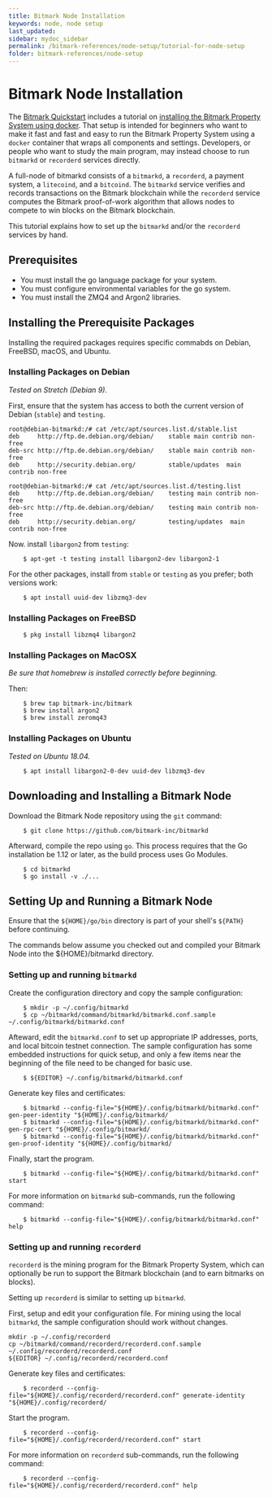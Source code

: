 ```yaml
---
title: Bitmark Node Installation
keywords: node, node setup
last_updated: 
sidebar: mydoc_sidebar
permalink: /bitmark-references/node-setup/tutorial-for-node-setup
folder: bitmark-references/node-setup
---
```


#  Bitmark Node Installation

The [Bitmark Quickstart](../../learning-bitmark/quick-start) includes a tutorial on [installing the Bitmark Property System using docker](../../learning-bitmark/quick-start/simple-solution-for-node-setup.md). That setup is intended for beginners who want to make it fast and fast and easy to run the Bitmark Property System using a `docker` container that wraps all components and settings. Developers, or people who want to study the main program, may instead choose to run `bitmarkd` or `recorderd` services directly. 

A full-node of bitmarkd consists of a `bitmarkd`, a `recorderd`, a payment system, a `litecoind`, and a `bitcoind`. The `bitmarkd` service  verifies and records transactions on the Bitmark blockchain while the `recorderd` service computes the Bitmark proof-of-work algorithm that allows nodes to compete to win blocks on the Bitmark blockchain. 

This tutorial explains how to set up the `bitmarkd` and/or the `recorderd` services by hand.

## Prerequisites

* You must install the go language package for your system.
* You must configure environmental variables for the go system.
* You must install the ZMQ4 and Argon2 libraries.

## Installing the Prerequisite Packages

Installing the required packages requires specific commabds on Debian, FreeBSD, macOS, and Ubuntu.

### Installing Packages on Debian

_Tested on Stretch (Debian 9)._

First, ensure that the system has access to both the current version of Debian (`stable`) and `testing`.
~~~
root@debian-bitmarkd:/# cat /etc/apt/sources.list.d/stable.list
deb     http://ftp.de.debian.org/debian/    stable main contrib non-free
deb-src http://ftp.de.debian.org/debian/    stable main contrib non-free
deb     http://security.debian.org/         stable/updates  main contrib non-free

root@debian-bitmarkd:/# cat /etc/apt/sources.list.d/testing.list
deb     http://ftp.de.debian.org/debian/    testing main contrib non-free
deb-src http://ftp.de.debian.org/debian/    testing main contrib non-free
deb     http://security.debian.org/         testing/updates  main contrib non-free
~~~

Now. install `libargon2` from `testing`:
```shell
    $ apt-get -t testing install libargon2-dev libargon2-1
```

For the other packages, install from `stable` or `testing` as you prefer; both versions work:
```shell
    $ apt install uuid-dev libzmq3-dev
```
### Installing Packages on FreeBSD

```shell
    $ pkg install libzmq4 libargon2
```

### Installing Packages on MacOSX

_Be sure that homebrew is installed correctly before beginning._

Then:
```shell
    $ brew tap bitmark-inc/bitmark
    $ brew install argon2
    $ brew install zeromq43
```

### Installing Packages on Ubuntu

_Tested on Ubuntu 18.04._

```shell
    $ apt install libargon2-0-dev uuid-dev libzmq3-dev
```

## Downloading and Installing a Bitmark Node

Download the Bitmark Node repository using the `git` command:
```shell
    $ git clone https://github.com/bitmark-inc/bitmarkd
```
Afterward, compile the repo using `go`. This process requires that the Go installation be 1.12 or later, as the build process uses Go Modules.

```shell
    $ cd bitmarkd
    $ go install -v ./...
```

## Setting Up and Running a Bitmark Node

Ensure that the `${HOME}/go/bin` directory is part of your shell's `${PATH}` before continuing.

The commands below assume you checked out and compiled your Bitmark Node into the ${HOME}/bitmarkd directory.

### Setting up and running `bitmarkd`

Create the configuration directory and copy the sample configuration:

```shell
    $ mkdir -p ~/.config/bitmarkd
    $ cp ~/bitmarkd/command/bitmarkd/bitmarkd.conf.sample  ~/.config/bitmarkd/bitmarkd.conf
```

Afteward, edit the `bitmarkd.conf` to set up appropriate IP addresses, ports, and local bitcoin testnet connection. The sample configuration has some embedded instructions for quick setup, and only a few items near the beginning of the file need to be changed for basic use.

```shell
    $ ${EDITOR} ~/.config/bitmarkd/bitmarkd.conf
```

Generate key files and certificates:

```shell
    $ bitmarkd --config-file="${HOME}/.config/bitmarkd/bitmarkd.conf" gen-peer-identity "${HOME}/.config/bitmarkd/
    $ bitmarkd --config-file="${HOME}/.config/bitmarkd/bitmarkd.conf" gen-rpc-cert "${HOME}/.config/bitmarkd/
    $ bitmarkd --config-file="${HOME}/.config/bitmarkd/bitmarkd.conf" gen-proof-identity "${HOME}/.config/bitmarkd/
```

Finally, start the program.

```
    $ bitmarkd --config-file="${HOME}/.config/bitmarkd/bitmarkd.conf" start
```

For more information on `bitmarkd` sub-commands, run the following command:
```
    $ bitmarkd --config-file="${HOME}/.config/bitmarkd/bitmarkd.conf" help
```

### Setting up and running `recorderd`

`recorderd` is the mining program for the Bitmark Property System, which can optionally be run to support the Bitmark blockchain (and to earn bitmarks on blocks). 

Setting up `recorderd` is similar to setting up `bitmarkd`.

First, setup and edit your configuration file. For mining using the local `bitmarkd`, the sample configuration should work without changes.

```
mkdir -p ~/.config/recorderd
cp ~/bitmarkd/command/recorderd/recorderd.conf.sample  ~/.config/recorderd/recorderd.conf
${EDITOR} ~/.config/recorderd/recorderd.conf
```

Generate key files and certificates:

```
    $ recorderd --config-file="${HOME}/.config/recorderd/recorderd.conf" generate-identity "${HOME}/.config/recorderd/
```

Start the program.

```
    $ recorderd --config-file="${HOME}/.config/recorderd/recorderd.conf" start
```

For more information on `recorderd` sub-commands, run the following command:

```
    $ recorderd --config-file="${HOME}/.config/recorderd/recorderd.conf" help
```
